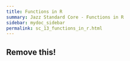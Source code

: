 ```yaml
---
title: Functions in R
summary: Jazz Standard Core - Functions in R
sidebar: mydoc_sidebar
permalink: sc_13_functions_in_r.html
---
```


## Remove this!
